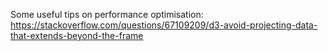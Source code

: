 Some useful tips on performance optimisation:
https://stackoverflow.com/questions/67109209/d3-avoid-projecting-data-that-extends-beyond-the-frame
